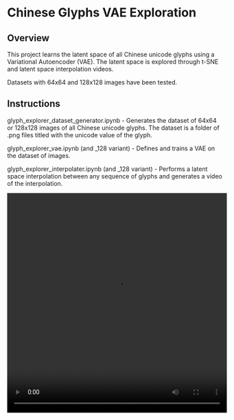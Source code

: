 # Chinese Glyphs VAE Exploration

## Overview
This project learns the latent space of all Chinese unicode glyphs using a Variational Autoencoder (VAE). The latent space is explored through t-SNE and latent space interpolation videos.

Datasets with 64x64 and 128x128 images have been tested.

## Instructions
glyph_explorer_dataset_generator.ipynb - Generates the dataset of 64x64 or 128x128 images of all Chinese unicode glyphs. The dataset is a folder of .png files titled with the unicode value of the glyph.

glyph_explorer_vae.ipynb (and _128 variant) - Defines and trains a VAE on the dataset of images.

glyph_explorer_interpolater.ipynb (and _128 variant) - Performs a latent space interpolation between any sequence of glyphs and generates a video of the interpolation.

<video width="512" height="512" controls>
  <source src="interpolations/interpolation_128_2.mp4" type="video/mp4">
  Your browser does not support the video tag.
</video>
